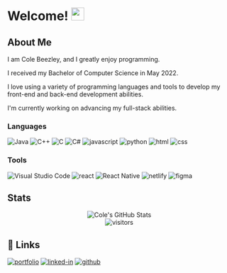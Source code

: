 # Welcome! <img src="https://media.giphy.com/media/hvRJCLFzcasrR4ia7z/giphy.gif" width="29px" height="29px">

## About Me

I am Cole Beezley, and I greatly enjoy programming.

I received my Bachelor of Computer Science in May 2022.

I love using a variety of programming languages and tools to develop my front-end and back-end development abilities.

I'm currently working on advancing my full-stack abilities.

### Languages

![Java](https://img.shields.io/badge/java-%23ED8B00.svg?style=for-the-badge&logo=java&logoColor=white)
![C++](https://img.shields.io/badge/c++-%2300599C.svg?style=for-the-badge&logo=c%2B%2B&logoColor=white)
![C](https://img.shields.io/badge/c-%2300599C.svg?style=for-the-badge&logo=c&logoColor=white)
![C#](https://img.shields.io/badge/c%23-%23239120.svg?style=for-the-badge&logo=c-sharp&logoColor=white)
![javascript](https://img.shields.io/badge/JavaScript-323330?style=for-the-badge&logo=javascript&logoColor=F7DF1E)
![python](https://img.shields.io/badge/Python-3776AB?style=for-the-badge&logo=python&logoColor=white)
![html](https://img.shields.io/badge/HTML5-E34F26?style=for-the-badge&logo=html5&logoColor=white)
![css](https://img.shields.io/badge/CSS3-1572B6?style=for-the-badge&logo=css3&logoColor=white)

### Tools

![Visual Studio Code](https://img.shields.io/badge/Visual%20Studio%20Code-0078d7.svg?style=for-the-badge&logo=visual-studio-code&logoColor=white)
![react](https://img.shields.io/badge/React-20232A?style=for-the-badge&logo=react&logoColor=61DAFB)
![React Native](https://img.shields.io/badge/react_native-%2320232a.svg?style=for-the-badge&logo=react&logoColor=%2361DAFB)
![netlify](https://img.shields.io/badge/Netlify-00C7B7?style=for-the-badge&logo=netlify&logoColor=white)
![figma](https://img.shields.io/badge/figma-000000?style=for-the-badge&logo=figma&logoColor=white)

## Stats

<div align="center">
    <img src="https://github-readme-stats.vercel.app/api?username=onodeloc&show_icons=true&hide_border=true" alt="Cole's GitHub Stats">
    <br />
    <img src="https://visitor-badge.laobi.icu/badge?page_id=onodeloc.onodeloc" alt="visitors">
</div>

## 🔗 Links

[![portfolio](https://img.shields.io/badge/Portfolio-5340ff?style=for-the-badge&logo=Google-chrome&logoColor=white)](https://onodeloc.com/about)
[![linked-in](https://img.shields.io/badge/Linked_In-0077B5?style=for-the-badge&logo=LinkedIn&logoColor=white)](https://www.linkedin.com/in/cole-beezley-6853271b5/)
[![github](https://img.shields.io/badge/GitHub-000000?style=for-the-badge&logo=GitHub&logoColor=white)](https://github.com/onodeloc)
